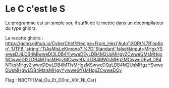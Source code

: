 # Le C c'est le S

Le programme est un simple xor, il suffit de le mettre dans un décompilateur du type ghidra.

La recette ghidra : 
https://gchq.github.io/CyberChef/#recipe=From_Hex('Auto')XOR(%7B'option':'UTF8','string':'TiAsMisLeKimono?'%7D,'Standard',false)&input=MHgxYSwweDJiLDB4MiwweDI3LDB4YiwweDEyLDB4M2UsMHgyZCwweGMsMHgxNCwweDI2LDB4MTgsMHgzMCwweDJiLDB4MWIsMHg2MCwweDEwLDB4NTksMHgyZiwweDEwLDB4MTIsMHgzMSwweDQzLDB4M2UsMHgzYSwweDUsMHgwLDB4MzIsMHgyYywweGYsMHgxZCwweDQy


Flag : NBCTF{Mai_Ou_Et_D0nc_X0r_Ni_Car}
